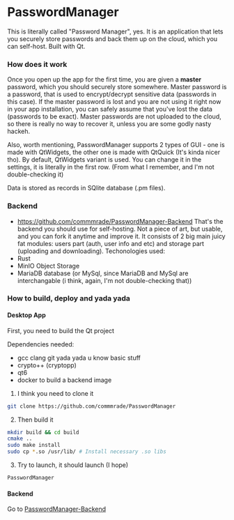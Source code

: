 # PasswordManager
This is literally called "Password Manager", yes.
It is an application that lets you securely store passwords and back them up on the cloud, which you can self-host.
Built with Qt.

### How does it work 
Once you open up the app for the first time, you are given a **master** password, which you should securely store somewhere. Master password is a password, that is used to encrypt/decrypt sensitive data (passwords in this case). If the master password is lost and you are not using it right now in your app installation, you can safely assume that you've lost the data (passwords to be exact).
Master passwords are not uploaded to the cloud, so there is really no way to recover it, unless you are some godly nasty hackeh.  

Also, worth mentioning, PasswordManager supports 2 types of GUI - one is made with QtWidgets, the other one is made with QtQuick (It's kinda nicer tho).
By default, QtWidgets variant is used. You can change it in the settings, it is literally in the first row. (From what I remember, and I'm not double-checking it) 

Data is stored as records in SQlite database (.pm files).

### Backend
- https://github.com/commmrade/PasswordManager-Backend
That's the backend you should use for self-hosting. Not a piece of art, but usable, and you can fork it anytime and improve it.
It consists of 2 big main juicy fat modules: users part (auth, user info and etc) and storage part (uploading and downloading).
Techonologies used:
- Rust
- MinIO Object Storage
- MariaDB database (or MySql, since MariaDB and MySql are interchangable (i think, again, I'm not double-checking that))

### How to build, deploy and yada yada

#### Desktop App
First, you need to build the Qt project

Dependencies needed:
- gcc clang git yada yada u know basic stuff
- crypto++ (cryptopp)
- qt6
- docker to build a backend image

1. I think you need to clone it
```bash
git clone https://github.com/commmrade/PasswordManager
```
2. Then build it
```bash
mkdir build && cd build
cmake ..
sudo make install
sudo cp *.so /usr/lib/ # Install necessary .so libs
```
3. Try to launch, it should launch (I hope)
```bash
PasswordManager
```

#### Backend
Go to [PasswordManager-Backend](https://github.com/commmrade/PasswordManager-Backend)

